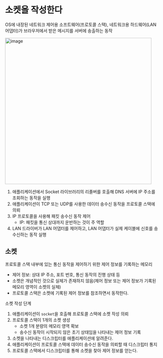 # 소켓을 작성한다

OS에 내장된 네트워크 제어용 소프트웨어(프로토콜 스택), 네트워크용 하드웨어(LAN 어댑터)가 브라우저에서 받은 메시지를 서버에 송출하는 동작

<img width="478" alt="image" src="https://github.com/Dylan-yoon/CS_Network/assets/98260324/d96a6c50-e772-4569-af67-a07ea561eaac">

1. 애플리케이션에서 Socket 라이브러리의 리졸버를 호출해 DNS 서버에 IP 주소를 조회하는 동작을 실행
2. 애플리케이션이 TCP 또는 UDP를 사용한 데이터 송수신 동작을 프로토콜 스택에 의뢰
3. IP 프로토콜을 사용해 패킷 송수신 동작 제어
   -  IP: 패킷을 통신 상대까지 운반하는 것이 주 역할
4. LAN 드라이버가 LAN 어댑터를 제어하고, LAN 어댑터가 실제 케이블에 신호를 송수신하는 동작 실행


## 소켓
프로토콜 스택 내부에 있는 통신 동작을 제어하기 위한 제어 정보를 기록하는 메모리
  - 제어 정보: 상대 IP 주소, 포트 번호, 통신 동작의 진행 상태 등
  - 소켓은 개념적인 것으로 실체가 존재하지 않음(제어 정보 또는 제어 정보가 기록된 메모리 영역이 소켓의 실체)
  - 프로토콜 스택은 소켓에 기록된 제어 정보를 참조하면서 동작한다.

소켓 작성 단계
  1. 애플리케이션이 `socket`을 호출해 프로토콜 스택에 소켓 작성 의뢰
  2. 프로토콜 스택이 1개의 소켓 생성
     - 소켓 1개 분량의 메모리 영역 확보
     - 송수신 동작이 시작되지 않은 초기 상태임을 나타내는 제어 정보 기록
  3. 소켓을 나타내는 디스크립터를 애플리케이션에 알려준다.
  4. 애플리케이션이 프로토콜 스택에 데이터 송수신 동작을 의뢰할 때 디스크립터 통지
  5. 프로토콜 스택에서 디스크립터를 통해 소켓을 찾아 제어 정보를 얻는다.
